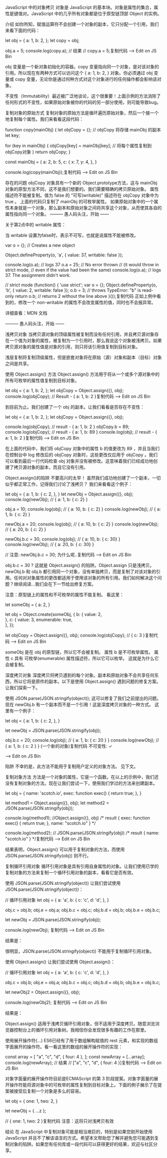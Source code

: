 JavaScript 中的对象拷贝
对象是 JavaScript 的基本块。对象是属性的集合，属性是键值对。JavaScript 中的几乎所有对象都是位于原型链顶部 Object 的实例。

介绍
如你所知，赋值运算符不会创建一个对象的副本，它只分配一个引用，我们来看下面的代码：

let obj = {
  a: 1,
  b: 2,
};
let copy = obj;
 
obj.a = 5;
console.log(copy.a);
// 结果 
// copy.a = 5;复制代码
—> Edit on JS Bin

obj 变量是一个新对象初始化的容器。copy 变量指向同一个对象，是对该对象的引用。所以现在有两种方式可以访问这个 { a: 1, b: 2, } 对象。你必须通过 obj 变量或 copy 变量，无论你是通过何种方式对这个对象进行的任何操作都会影响该对象。

不变性（Immutability）最近被广泛地谈论，这个很重要！上面示例的方法消除了任何形式的不变性，如果原始对象被你的代码的另一部分使用，则可能导致bug。

复制对象的原始方式
复制对象的原始方法是循环遍历原始对象，然后一个接一个地复制每个属性。我们来看看这段代码：

function copy(mainObj) {
  let objCopy = {}; // objCopy 将存储 mainObj 的副本
  let key;
 
  for (key in mainObj) {
    objCopy[key] = mainObj[key]; // 将每个属性复制到objCopy对象
  }
  return objCopy;
}
 
const mainObj = {
  a: 2,
  b: 5,
  c: {
    x: 7,
    y: 4,
  },
}
 
console.log(copy(mainObj));复制代码
—> Edit on JS Bin

存在的问题
objCopy 对象具有一个新的 Object.prototype方法，这与 mainObj 对象的原型方法不同，这不是我们想要的。我们需要精确的拷贝原始对象。
属性描述符不能被复制。值为 false 的 “可写(writable)” 描述符在 objCopy 对象中为 true 。
上面的代码只复制了 mainObj 的可枚举属性。
如果原始对象中的一个属性本身就是一个对象，那么副本和原始对象之间将共享这个对象，从而使其各自的属性指向同一个对象。
——— 愚人码头注，开始 ——

关于第2点中的 writable 属性：

当 writable 设置为false时，表示不可写，也就是说属性不能被修改。

var o = {}; // Creates a new object
 
Object.defineProperty(o, 'a', {
  value: 37,
  writable: false
});
 
console.log(o.a); // logs 37
o.a = 25; // No error thrown
// (it would throw in strict mode,
// even if the value had been the same)
console.log(o.a); // logs 37. The assignment didn't work.
 
// strict mode
(function() {
  'use strict';
  var o = {};
  Object.defineProperty(o, 'b', {
    value: 2,
    writable: false
  });
  o.b = 3; // throws TypeError: "b" is read-only
  return o.b; // returns 2 without the line above
}());复制代码
正如上例中看到的，修改一个 non-writable 的属性不会改变属性的值，同时也不会报异常。

详细查看：MDN 文档

——— 愚人码头注，开始 ——

浅拷贝对象
当拷贝源对象的顶级属性被复制而没有任何引用，并且拷贝源对象存在一个值为对象的属性，被复制为一个引用时，那么我说这个对象被浅拷贝。如果拷贝源对象的属性值是对象的引用，则只将该引用值复制到目标对象。

浅层复制将复制顶级属性，但是嵌套对象将在原始（源）对象和副本（目标）对象之间是共享。

使用 Object.assign() 方法
Object.assign() 方法用于将从一个或多个源对象中的所有可枚举的属性值复制到目标对象。

let obj = {
  a: 1,
  b: 2,
};
let objCopy = Object.assign({}, obj);
console.log(objCopy);
// Result - { a: 1, b: 2 }复制代码
—> Edit on JS Bin

到目前为止。我们创建了一个 obj 的副本。让我们看看是否存在不变性：

let obj = {
  a: 1,
  b: 2,
};
let objCopy = Object.assign({}, obj);
 
console.log(objCopy); // result - { a: 1, b: 2 }
objCopy.b = 89;
console.log(objCopy); // result - { a: 1, b: 89 }
console.log(obj); // result - { a: 1, b: 2 }复制代码
—> Edit on JS Bin

在上面的代码中，我们将 objCopy 对象中的属性 b 的值更改为 89 ，并且当我们在控制台中 log 修改后的 objCopy 对象时，这些更改仅应用于 objCopy 。我们可以看到最后一行代码检查 obj 对象并没有被修改。这意味着我们已经成功地创建了拷贝源对象的副本，而且它没有引用。

Object.assign()的陷阱
不要高兴的太早！ 虽然我们成功地创建了一个副本，一切似乎都正常工作，记得我们讨论了浅拷贝？ 我们来看看这个例子：

let obj = {
  a: 1,
  b: {
    c: 2,
  },
}
let newObj = Object.assign({}, obj);
console.log(newObj); // { a: 1, b: { c: 2} }
 
obj.a = 10;
console.log(obj); // { a: 10, b: { c: 2} }
console.log(newObj); // { a: 1, b: { c: 2} }
 
newObj.a = 20;
console.log(obj); // { a: 10, b: { c: 2} }
console.log(newObj); // { a: 20, b: { c: 2} }
 
newObj.b.c = 30;
console.log(obj); // { a: 10, b: { c: 30} }
console.log(newObj); // { a: 20, b: { c: 30} }
 
// 注意: newObj.b.c = 30; 为什么呢..复制代码
—> Edit on JS Bin

obj.b.c = 30 ?
这就是 Object.assign() 的陷阱。Object.assign 只是浅拷贝。 newObj.b 和 obj.b 都引用同一个对象，没有单独拷贝，而是复制了对该对象的引用。任何对对象属性的更改都适用于使用该对象的所有引用。我们如何解决这个问题？继续阅读…我们会在下一节给出修复方案。

注意：原型链上的属性和不可枚举的属性不能复制。 看这里：

let someObj = {
  a: 2,
}
 
let obj = Object.create(someObj, { 
  b: {
    value: 2,  
  },
  c: {
    value: 3,
    enumerable: true,  
  },
});
 
let objCopy = Object.assign({}, obj);
console.log(objCopy); // { c: 3 }复制代码
—> Edit on JS Bin

someObj 是在 obj 的原型链，所以它不会被复制。
属性 b 是不可枚举属性。
属性 c 具有 可枚举(enumerable) 属性描述符，所以它可以枚举。 这就是为什么它会被复制。

深度拷贝对象
深度拷贝将拷贝遇到的每个对象。副本和原始对象不会共享任何东西，所以它将是原件的副本。以下是使用 Object.assign() 遇到问题的修复方案。让我们探索一下。

使用 JSON.parse(JSON.stringify(object));
这可以修复了我们之前提出的问题。现在 newObj.b 有一个副本而不是一个引用！这是深度拷贝对象的一种方式。 这里有一个例子：

let obj = { 
  a: 1,
  b: { 
    c: 2,
  },
}
 
let newObj = JSON.parse(JSON.stringify(obj));
 
obj.b.c = 20;
console.log(obj); // { a: 1, b: { c: 20 } }
console.log(newObj); // { a: 1, b: { c: 2 } } (一个新的对象)复制代码
不可变性: ✓

—> Edit on JS Bin

陷阱
不幸的是，此方法不能用于复制用户定义的对象方法。 见下文。

复制对象方法
方法是一个对象的属性，它是一个函数。在以上的示例中，我们还没有复制对象的方法。现在让我们尝试一下，使用我们学过的方法来创建副本。

let obj = {
  name: 'scotch.io',
  exec: function exec() {
    return true;
  },
}
 
let method1 = Object.assign({}, obj);
let method2 = JSON.parse(JSON.stringify(obj));
 
console.log(method1); //Object.assign({}, obj)
/* result
{
  exec: function exec() {
    return true;
  },
  name: "scotch.io"
}
*/
 
console.log(method2); // JSON.parse(JSON.stringify(obj))
/* result
{
  name: "scotch.io"
}
*/复制代码
—> Edit on JS Bin

结果表明，Object.assign() 可以用于复制对象的方法，而使用 JSON.parse(JSON.stringify(obj)) 则不行。

复制循环引用对象
循环引用对象是具有引用自身属性的对象。让我们使用已学的复制对象的方法来复制一个循环引用对象的副本，看看它是否有效。

使用 JSON.parse(JSON.stringify(object))
让我们尝试使用 JSON.parse(JSON.stringify(object))：

// 循环引用对象
let obj = { 
  a: 'a',
  b: { 
    c: 'c',
    d: 'd',
  },
}
 
obj.c = obj.b;
obj.e = obj.a;
obj.b.c = obj.c;
obj.b.d = obj.b;
obj.b.e = obj.b.c;
 
let newObj = JSON.parse(JSON.stringify(obj));
 
console.log(newObj); 复制代码
—> Edit on JS Bin

结果是：



很明显，JSON.parse(JSON.stringify(object)) 不能用于复制循环引用对象。

使用 Object.assign()
让我们尝试使用 Object.assign()：

// 循环引用对象
let obj = { 
  a: 'a',
  b: { 
    c: 'c',
    d: 'd',
  },
}
 
obj.c = obj.b;
obj.e = obj.a;
obj.b.c = obj.c;
obj.b.d = obj.b;
obj.b.e = obj.b.c;
 
let newObj2 = Object.assign({}, obj);
 
console.log(newObj2); 复制代码
—> Edit on JS Bin

结果是：



Object.assign() 适用于浅拷贝循环引用对象，但不适用于深度拷贝。随意浏览浏览器控制台上的循环引用对象树。我相信你会发现很多有趣的工作在那里。

使用展开操作符(…)
ES6已经有了用于数组解构赋值的 rest 元素，和实现的数组字面展开的操作符。看一看这里的数组的展开操作符的实现：

const array = [
  "a",
  "c",
  "d", {
    four: 4
  },
];
const newArray = [...array];
console.log(newArray);
// 结果 
// ["a", "c", "d", { four: 4 }]复制代码
—> Edit on JS Bin

对象字面量的展开操作符目前是ECMAScript 的第 3 阶段提案。对象字面量的展开操作符能将源对象中的可枚举的属性复制到目标对象上。下面的例子展示了在提案被接受后复制一个对象是多么的容易。

let obj = {
  one: 1,
  two: 2,
}
 
let newObj = { ...z };
 
// { one: 1, two: 2 }复制代码
注意：这将只对浅拷贝有效

结论
在 JavaScript 中复制对象可能是相当艰巨的，特别是如果您刚开始使用 JavaScript 并且不了解该语言的方式。希望本文帮助您了解并避免您可能遇到复制对象的陷阱。如果您有任何库或一段代码可以获得更好的结果，欢迎与社区分享。
